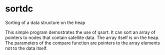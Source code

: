 # sortdc
Sorting of a data structure on the heap

This simple program demostrates the use of qsort.
It can sort an array of pointers to nodes that contain satellite data.
The array itself is on the heap. The parameters of the compare function are
pointers to the array elements not to the data itself.
